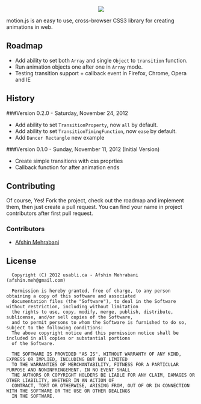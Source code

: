 <p align="center"><img src="http://www.usabli.ca/motionjs_200.png"></p>  
motion.js is an easy to use, cross-browser CSS3 library for creating animations in web.

## Roadmap
- Add ability to set both `Array` and single `Object` to `transition` function.
- Run animation objects one after one in `Array` mode.
- Testing transition support + callback event in Firefox, Chrome, Opera and IE

## History

###Version 0.2.0 - Saturday, November 24, 2012
- Add ability to set `TransitionProperty`, now `all` by default.
- Add ability to set `TransitionTimingFunction`, now `ease` by default.
- Add `Dancer Rectangle` new example

###Version 0.1.0 - Sunday, November 11, 2012 (Initial Version)
- Create simple transitions with css proprties
- Callback function for after animation ends

## Contributing

Of course, Yes! Fork the project, check out the roadmap and implement them, then just create a pull request. You can find your name in project contributors after first pull request.

### Contributors
- [Afshin Mehrabani](http://afshinm.name)

## License
      Copyright (C) 2012 usabli.ca - Afshin Mehrabani (afshin.meh@gmail.com)
      
      Permission is hereby granted, free of charge, to any person obtaining a copy of this software and associated 
      documentation files (the "Software"), to deal in the Software without restriction, including without limitation 
      the rights to use, copy, modify, merge, publish, distribute, sublicense, and/or sell copies of the Software, 
      and to permit persons to whom the Software is furnished to do so, subject to the following conditions:
      The above copyright notice and this permission notice shall be included in all copies or substantial portions 
      of the Software.
      
      THE SOFTWARE IS PROVIDED "AS IS", WITHOUT WARRANTY OF ANY KIND, EXPRESS OR IMPLIED, INCLUDING BUT NOT LIMITED 
      TO THE WARRANTIES OF MERCHANTABILITY, FITNESS FOR A PARTICULAR PURPOSE AND NONINFRINGEMENT. IN NO EVENT SHALL 
      THE AUTHORS OR COPYRIGHT HOLDERS BE LIABLE FOR ANY CLAIM, DAMAGES OR OTHER LIABILITY, WHETHER IN AN ACTION OF 
      CONTRACT, TORT OR OTHERWISE, ARISING FROM, OUT OF OR IN CONNECTION WITH THE SOFTWARE OR THE USE OR OTHER DEALINGS 
      IN THE SOFTWARE.
